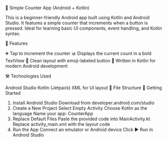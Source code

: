 
📱 Simple Counter App (Android + Kotlin)

This is a beginner-friendly Android app built using Kotlin and Android Studio. It features a simple counter that increments when a button is pressed. Ideal for learning basic UI components, event handling, and Kotlin syntax.

🎯 Features

➕ Tap to increment the counter
📊 Displays the current count in a bold TextView
🎨 Clean layout with emoji-labeled button
🧠 Written in Kotlin for modern Android development

🛠 Technologies Used

Android Studio
Kotlin (Jetpack)
XML for UI layout
📁 File Structure
🚀 Getting Started
1. Install Android Studio
Download from developer.android.com/studio
2. Create a New Project
Select Empty Activity
Choose Kotlin as the language
Name your app: CounterApp
3. Replace Default Files
Paste the provided code into MainActivity.kt
Replace activity_main.xml with the layout code
4. Run the App
Connect an emulator or Android device
Click ▶️ Run in Android Studio


